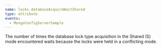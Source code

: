 ```yaml
---
name: locks.databaseAcquireWaitShared
type: attribute
events:
  - MongoConfigServerSample
---
```


The number of times the database lock type acquisition in the Shared (S) mode encountered waits because the locks were held in a conflicting mode.